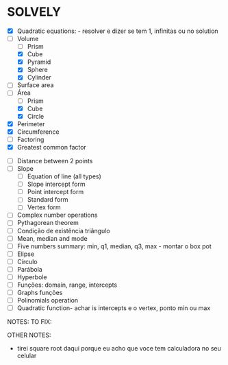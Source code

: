 # SOLVELY

- [x] Quadratic equations: - resolver e dizer se tem 1, infinitas ou no solution
- [ ] Volume
  - [ ] Prism
  - [x] Cube
  - [x] Pyramid
  - [x] Sphere
  - [x] Cylinder
- [ ] Surface area
- [ ] Área 
  - [ ] Prism
  - [x] Cube
  <!-- - [ ] Pyramid -->
  - [x] Circle
  <!-- - [ ] Cylinder -->
- [x] Perimeter
- [x] Circumference 
- [ ] Factoring 
- [x] Greatest common factor
<!-- - [ ] Square root -->
- [ ] Distance between 2 points
- [ ] Slope
  - [ ] Equation of line (all types)
  - [ ] Slope intercept form
  - [ ] Point intercept form
  - [ ] Standard form
  - [ ] Vertex form
- [ ] Complex number operations
- [ ] Pythagorean theorem
- [ ] Condição de existência triângulo 
- [ ] Mean, median and mode
- [ ] Five numbers summary: min, q1, median, q3, max - montar o box pot 
- [ ] Elipse
- [ ] Círculo 
- [ ] Parábola
- [ ] Hyperbole
- [ ] Funções: domain, range, intercepts
- [ ] Graphs funções 
- [ ] Polinomials operation
- [ ] Quadratic function- achar is intercepts e o vertex, ponto min ou max

NOTES: 
 TO FIX:

 OTHER NOTES: 
   - tirei square root daqui porque eu acho que voce tem calculadora no seu celular